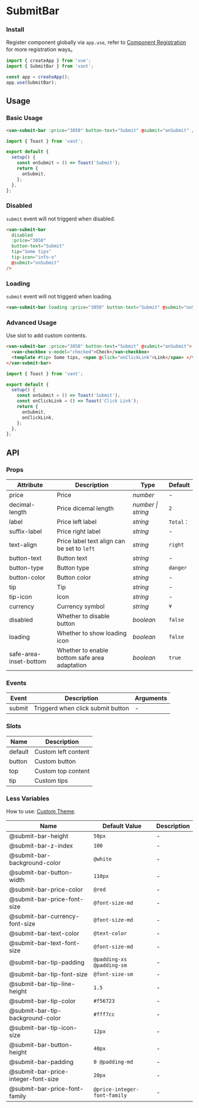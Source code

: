 # SubmitBar

### Install

Register component globally via `app.use`, refer to [Component Registration](#/en-US/advanced-usage#zu-jian-zhu-ce) for more registration ways。

```js
import { createApp } from 'vue';
import { SubmitBar } from 'vant';

const app = createApp();
app.use(SubmitBar);
```

## Usage

### Basic Usage

```html
<van-submit-bar :price="3050" button-text="Submit" @submit="onSubmit" />
```

```js
import { Toast } from 'vant';

export default {
  setup() {
    const onSubmit = () => Toast('Submit');
    return {
      onSubmit,
    };
  },
};
```

### Disabled

`submit` event will not triggerd when disabled.

```html
<van-submit-bar
  disabled
  :price="3050"
  button-text="Submit"
  tip="Some tips"
  tip-icon="info-o"
  @submit="onSubmit"
/>
```

### Loading

`submit` event will not triggerd when loading.

```html
<van-submit-bar loading :price="3050" button-text="Submit" @submit="onSubmit" />
```

### Advanced Usage

Use slot to add custom contents.

```html
<van-submit-bar :price="3050" button-text="Submit" @submit="onSubmit">
  <van-checkbox v-model="checked">Check</van-checkbox>
  <template #tip> Some tips, <span @click="onClickLink">Link</span> </template>
</van-submit-bar>
```

```js
import { Toast } from 'vant';

export default {
  setup() {
    const onSubmit = () => Toast('Submit');
    const onClickLink = () => Toast('Click Link');
    return {
      onSubmit,
      onClickLink,
    };
  },
};
```

## API

### Props

| Attribute | Description | Type | Default |
| --- | --- | --- | --- |
| price | Price | _number_ | - |
| decimal-length | Price dicemal length | _number \| string_ | `2` |
| label | Price left label | _string_ | `Total：` |
| suffix-label | Price right label | _string_ | - |
| text-align | Price label text align can be set to `left` | _string_ | `right` |
| button-text | Button text | _string_ | - |
| button-type | Button type | _string_ | `danger` |
| button-color | Button color | _string_ | - |
| tip | Tip | _string_ | - |
| tip-icon | Icon | _string_ | - |
| currency | Currency symbol | _string_ | `¥` |
| disabled | Whether to disable button | _boolean_ | `false` |
| loading | Whether to show loading icon | _boolean_ | `false` |
| safe-area-inset-bottom | Whether to enable bottom safe area adaptation | _boolean_ | `true` |

### Events

| Event  | Description                       | Arguments |
| ------ | --------------------------------- | --------- |
| submit | Triggerd when click submit button | -         |

### Slots

| Name    | Description         |
| ------- | ------------------- |
| default | Custom left content |
| button  | Custom button       |
| top     | Custom top content  |
| tip     | Custom tips         |

### Less Variables

How to use: [Custom Theme](#/en-US/theme).

| Name | Default Value | Description |
| --- | --- | --- |
| @submit-bar-height | `50px` | - |
| @submit-bar-z-index | `100` | - |
| @submit-bar-background-color | `@white` | - |
| @submit-bar-button-width | `110px` | - |
| @submit-bar-price-color | `@red` | - |
| @submit-bar-price-font-size | `@font-size-md` | - |
| @submit-bar-currency-font-size | `@font-size-md` | - |
| @submit-bar-text-color | `@text-color` | - |
| @submit-bar-text-font-size | `@font-size-md` | - |
| @submit-bar-tip-padding | `@padding-xs @padding-sm` | - |
| @submit-bar-tip-font-size | `@font-size-sm` | - |
| @submit-bar-tip-line-height | `1.5` | - |
| @submit-bar-tip-color | `#f56723` | - |
| @submit-bar-tip-background-color | `#fff7cc` | - |
| @submit-bar-tip-icon-size | `12px` | - |
| @submit-bar-button-height | `40px` | - |
| @submit-bar-padding | `0 @padding-md` | - |
| @submit-bar-price-integer-font-size | `20px` | - |
| @submit-bar-price-font-family | `@price-integer-font-family` | - |
